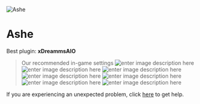   ![Ashe]()
# Ashe

 Best plugin: **xDreammsAIO**
 


> Our recommended in-game settings
![enter image description here](https://cdn.discordapp.com/attachments/1002870364449288262/1024455479788843068/ashe_1.PNG)
![enter image description here](https://cdn.discordapp.com/attachments/1002870364449288262/1024455480359260272/ashe_2.PNG)
![enter image description here](https://cdn.discordapp.com/attachments/1002870364449288262/1024455480967442563/ashe_3.PNG)
![enter image description here](https://cdn.discordapp.com/attachments/1002870364449288262/1024455481567236218/ashe_4.PNG)
![enter image description here](https://cdn.discordapp.com/attachments/1002870364449288262/1024455482062143529/ashe_5.PNG)
![enter image description here](https://cdn.discordapp.com/attachments/1002870364449288262/1024455482628395018/ashe_6.PNG)
![enter image description here](https://cdn.discordapp.com/attachments/1002870364449288262/1024455483265908807/ashe_7.PNG)

If you are experiencing an unexpected problem, click [here](https://github.com/y1n/BGX.Support/tree/main/%F0%9F%87%AC%F0%9F%87%A7%20English) to get help.

